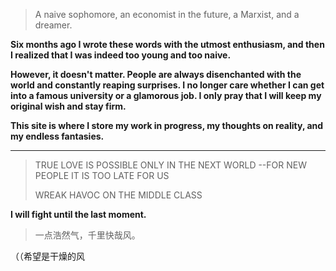 > A naive sophomore, an economist in the future, a Marxist, and a dreamer.



**Six months ago I wrote these words with the utmost enthusiasm, and then I realized that I was indeed too young and too naive.**



**However, it doesn't matter. People are always disenchanted with the world and constantly reaping surprises. I no longer care whether I can get into a famous university or a glamorous job. I only pray that I will keep my original wish and stay firm.**



**This site is where I store my work in progress, my thoughts on reality, and my endless fantasies.**

------

> TRUE LOVE IS POSSIBLE
> ONLY IN THE NEXT WORLD --FOR NEW PEOPLE
> IT IS TOO LATE FOR US
>
> WREAK HAVOC ON THE MIDDLE CLASS



**I will fight until the last moment.**



> 一点浩然气，千里快哉风。



（（希望是干燥的风